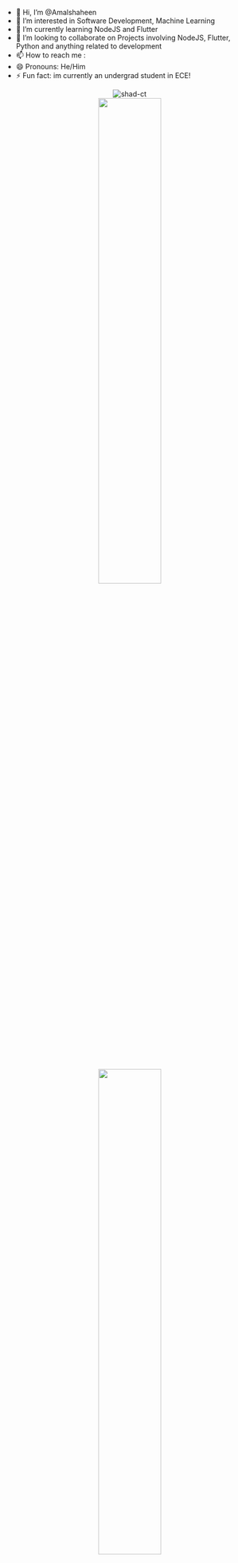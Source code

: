 - 👋 Hi, I’m @Amalshaheen
- 👀 I’m interested in Software Development, Machine Learning
- 🌱 I’m currently learning NodeJS and Flutter
- 💞️ I’m looking to collaborate on Projects involving NodeJS, Flutter, Python and anything related to development
- 📫 How to reach me : 
- 😄 Pronouns: He/Him
- ⚡ Fun fact: im currently an undergrad student in ECE!


<p align="center">
    <img src="https://komarev.com/ghpvc/?username=Amalshaheen&label=Total%20Visitors%20:%20&color=orange&style=flat" alt="shad-ct"/>
    <br>
  <img height="50%" width="auto" src ="https://github-readme-stats.vercel.app/api?username=Amalshaheen&show_icons=true&count_private=true&theme=darcula&hide_border=true&hide=issues,contribs&bg_color=00000000">

  <img height="50%" width="auto" src ="https://github-readme-stats.vercel.app/api/top-langs/?username=Amalshaheen&layout=compact&hide_border=true&theme=darcula&bg_color=00000000&langs_count=6&hide=jupyter%20notebook,tex,css,php&exclude_repo=Pacman-AI">  
  <br>
<img src="https://user-images.githubusercontent.com/74038190/212284100-561aa473-3905-4a80-b561-0d28506553ee.gif" width="700">
<br><br>

 <img src="https://streak-stats.demolab.com?user=Amalshaheen&theme=darcula&hide_border=true&background=FFFFFF00" alt="GitHub Streak"/>
</p>